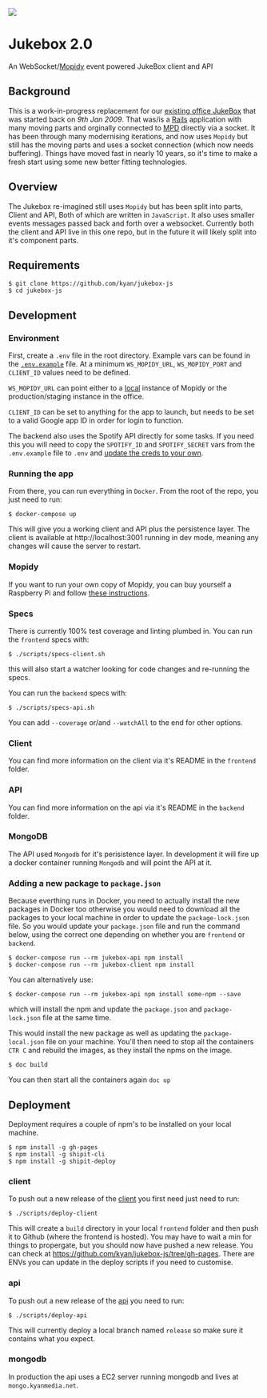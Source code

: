 ![](https://github.com/kyan/jukebox-js/workflows/jukebox/badge.svg)

# Jukebox 2.0

An WebSocket/[Mopidy](https://github.com/mopidy) event powered JukeBox client and API

## Background

This is a work-in-progress replacement for our [existing office JukeBox](https://github.com/kyan/jukebox) that was started back on *9th Jan 2009*. That was/is a [Rails](https://github.com/rails) application with many moving parts and orginally connected to [MPD](https://github.com/MusicPlayerDaemon/MPD) directly via a socket. It has been through many modernising iterations, and now uses `Mopidy` but still has the moving parts and uses a socket connection (which now needs buffering). Things have moved fast in nearly 10 years, so it's time to make a fresh start using some new better fitting technologies.

## Overview

The Jukebox re-imagined still uses `Mopidy` but has been split into parts, Client and API, Both of which are written in `JavaScript`. It also uses smaller events messages passed back and forth over a websocket. Currently both the client and API live in this one repo, but in the future it will likely split into it's component parts.

## Requirements

```
$ git clone https://github.com/kyan/jukebox-js
$ cd jukebox-js
```

## Development

### Environment

First, create a `.env` file in the root directory. Example vars can be found in the [`.env.example`](.env.example) file. At a minimum `WS_MOPIDY_URL`, `WS_MOPIDY_PORT` and `CLIENT_ID` values need to be defined.

`WS_MOPIDY_URL` can point either to a [local](docs/mopidy_install.md) instance of Mopidy or the production/staging instance in the office.

`CLIENT_ID` can be set to anything for the app to launch, but needs to be set to a valid Google app ID in order for login to function.

The backend also uses the Spotify API directly for some tasks. If you need this you will need to copy the `SPOTIFY_ID` and `SPOTIFY_SECRET` vars from the `.env.example` file to `.env` and [update the creds to your own](https://developer.spotify.com/dashboard/applications).

### Running the app

From there, you can run everything in `Docker`. From the root of the repo, you just need to run:

```
$ docker-compose up
```

This will give you a working client and API plus the persistence layer. The client is available at http://localhost:3001 running in dev mode, meaning any changes will cause the server to restart.


### Mopidy

If you want to run your own copy of Mopidy, you can buy yourself a Raspberry Pi and follow [these instructions](docs/mopidy_install.md).

### Specs

There is currently 100% test coverage and linting plumbed in. You can run the `frontend` specs with:

```
$ ./scripts/specs-client.sh
```
this will also start a watcher looking for code changes and re-running the specs.

You can run the `backend` specs with:

```
$ ./scripts/specs-api.sh
```

You can add `--coverage` or/and `--watchAll` to the end for other options.

### Client

You can find more information on the client via it's README in the `frontend` folder.

### API

You can find more information on the api via it's README in the `backend` folder.

### MongoDB

The API used `Mongodb` for it's perisistence layer. In development it will fire up a docker container running `Mongodb` and will point the API at it.

### Adding a new package to `package.json`

Because everthing runs in Docker, you need to actually install the new packages in Docker too otherwise you would need to download all the packages to your local machine in order to update the `package-lock.json` file. So you would update your `package.json` file and run the command below, using the correct one depending on whether you are `frontend` or `backend`.

```
$ docker-compose run --rm jukebox-api npm install
$ docker-compose run --rm jukebox-client npm install
```

You can alternatively use:

```
$ docker-compose run --rm jukebox-api npm install some-npm --save
```

which will install the npm and update the `package.json` and `package-lock.json` file at the same time.

This would install the new package as well as updating the `package-local.json` file on your machine. You'll then need to stop all the containers `CTR C` and rebuild the images, as they install the npms on the image.

```
$ doc build
```

You can then start all the containers again `doc up`

## Deployment

Deployment requires a couple of npm's to be installed on your local machine.
```
$ npm install -g gh-pages
$ npm install -g shipit-cli
$ npm install -g shipit-deploy
```

### client

To push out a new release of the [client](frontend/) you first need just need to run:
```
$ ./scripts/deploy-client
```
This will create a `build` directory in your local `frontend` folder and then push it to Github (where the frontend is hosted). You may have to wait a min for things to propergate, but you should now have pushed a new release. You can check at https://github.com/kyan/jukebox-js/tree/gh-pages. There are ENVs you can update in the deploy scripts if you need to customise.

### api

To push out a new release of the [api](backend/) you need to run:
```
$ ./scripts/deploy-api
```
This will currently deploy a local branch named `release` so make sure it contains what you expect.

### mongodb

In production the api uses a EC2 server running mongodb and lives at `mongo.kyanmedia.net`.
